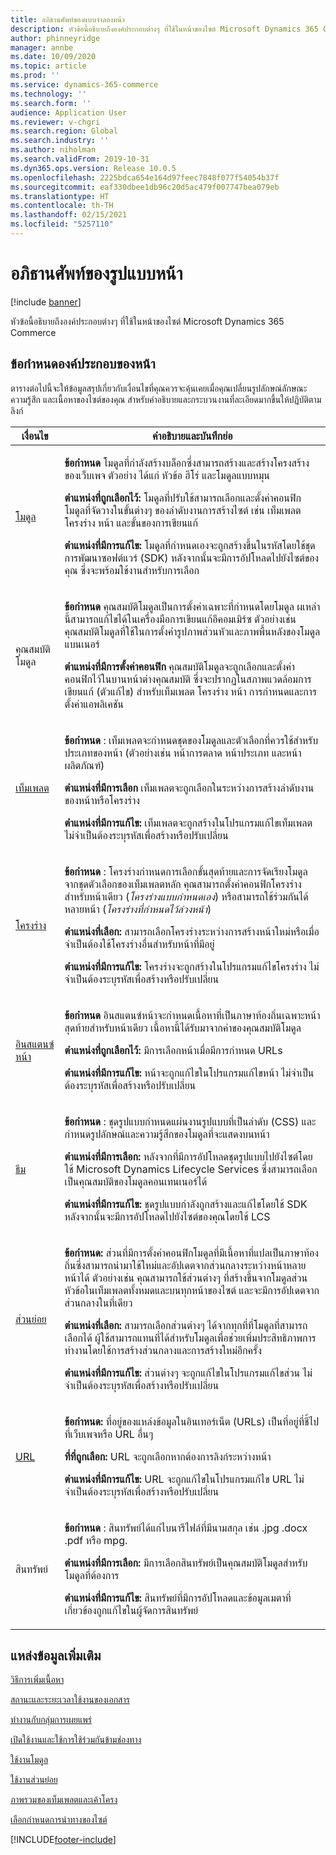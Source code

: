 ```yaml
---
title: อภิธานศัพท์ของแบบจำลองหน้า
description: หัวข้อนี้อธิบายถึงองค์ประกอบต่างๆ ที่ใช้ในหน้าของไซต์ Microsoft Dynamics 365 Commerce
author: phinneyridge
manager: annbe
ms.date: 10/09/2020
ms.topic: article
ms.prod: ''
ms.service: dynamics-365-commerce
ms.technology: ''
ms.search.form: ''
audience: Application User
ms.reviewer: v-chgri
ms.search.region: Global
ms.search.industry: ''
ms.author: niholman
ms.search.validFrom: 2019-10-31
ms.dyn365.ops.version: Release 10.0.5
ms.openlocfilehash: 2225bdca654e164d97feec7848f077f54054b37f
ms.sourcegitcommit: eaf330dbee1db96c20d5ac479f007747bea079eb
ms.translationtype: HT
ms.contentlocale: th-TH
ms.lasthandoff: 02/15/2021
ms.locfileid: "5257110"
---
```

# <a name="page-model-glossary"></a>อภิธานศัพท์ของรูปแบบหน้า


[!include [banner](includes/banner.md)]

หัวข้อนี้อธิบายถึงองค์ประกอบต่างๆ ที่ใช้ในหน้าของไซต์ Microsoft Dynamics 365 Commerce

## <a name="page-element-definitions"></a>ข้อกำหนดองค์ประกอบของหน้า

ตารางต่อไปนี้จะให้ข้อมูลสรุปเกี่ยวกับเงื่อนไขที่คุณควรจะคุ้นเคยเมื่อคุณเปลี่ยนรูปลักษณ์ลักษณะ ความรู้สึก และเนื้อหาของไซต์ของคุณ สำหรับคำอธิบายและกระบวนงานที่ละเอียดมากขึ้นให้ปฏิบัติตามลิงก์

| เงื่อนไข | คำอธิบายและบันทึกย่อ |
|------|-----------------------|
| [โมดูล](work-with-modules.md) | <p>**ข้อกำหนด** โมดูลที่กำลังสร้างบล็อกซึ่งสามารถสร้างและสร้างโครงสร้างของเว็บเพจ ตัวอย่าง ได้แก่ หัวข้อ ฮีโร่ และโมดูลแบบหมุน</p><p>**ตำแหน่งที่ถูกเลือกไว้:** โมดูลที่ปรับใช้สามารถเลือกและตั้งค่าคอนฟิกโมดูลที่จัดวางในขั้นต่างๆ ของลำดับงานการสร้างไซต์ เช่น เท็มเพลต โครงร่าง หน้า และขั้นของการเขียนแก้</p><p>**ตำแหน่งที่มีการแก้ไข:** โมดูลที่กำหนดเองจะถูกสร้างขึ้นในรหัสโดยใช้ชุดการพัฒนาซอฟต์แวร์ (SDK) หลังจากนั้นจะมีการอัปโหลดไปยังไซต์ของคุณ ซึ่งจะพร้อมใช้งานสำหรับการเลือก</p> |
| คุณสมบัติโมดูล | <p>**ข้อกำหนด** คุณสมบัติโมดูลเป็นการตั้งค่าเฉพาะที่กำหนดโดยโมดูล ผเหล่านี้สามารถแก้ไขได้ในเครื่องมือการเขียนแก้อีคอมเมิร์ซ ตัวอย่างเช่น คุณสมบัติโมดูลที่ใช้ในการตั้งค่ารูปภาพส่วนหัวและภาพพื้นหลังของโมดูลแบนเนอร์</p><p>**ตำแหน่งที่มีการตั้งค่าคอนฟิก** คุณสมบัติโมดูลจะถูกเลือกและตั้งค่าคอนฟิกไว้ในบานหน้าต่างคุณสมบัติ ซึ่งจะปรากฏในสภาพแวดล้อมการเขียนแก้ (ตัวแก้ไข) สำหรับเท็มเพลต โครงร่าง หน้า การกำหนดและการตั้งค่าแอพลิเคชัน</p> |
| [เท็มเพลต](templates-layouts-overview.md) | <p>**ข้อกำหนด** : เท็มเพลตจะกำหนดชุดของโมดูลและตัวเลือกที่ควรใช้สำหรับประเภทของหน้า (ตัวอย่างเช่น หน้าการตลาด หน้าประเภท และหน้าผลิตภัณฑ์)</p><p>**ตำแหน่งที่มีการเลือก** เท็มเพลตจะถูกเลือกในระหว่างการสร้างลำดับงานของหน้าหรือโครงร่าง</p><p>**ตำแหน่งที่มีการแก้ไข:** เท็มเพลตจะถูกสร้างในโปรแกรมแก้ไขเท็มเพลต ไม่จำเป็นต้องระบุรหัสเพื่อสร้างหรือปรับเปลี่ยน</p> |
| [โครงร่าง](templates-layouts-overview.md) | <p>**ข้อกำหนด** : โครงร่างกำหนดการเลือกขั้นสุดท้ายและการจัดเรียงโมดูลจากชุดตัวเลือกของเท็มเพลตหลัก คุณสามารถตั้งค่าคอนฟิกโครงร่างสำหรับหน้าเดียว (*โครงร่างแบบกำหนดเอง*) หรือสามารถใช้ร่วมกันได้หลายหน้า (*โครงร่างที่กำหนดไว้ล่วงหน้า*)</p><p>**ตำแหน่งที่เลือก:** สามารถเลือกโครงร่างระหว่างการสร้างหน้าใหม่หรือเมื่อจำเป็นต้องใช้โครงร่างอื่นสำหรับหน้าที่มีอยู่</p><p>**ตำแหน่งที่มีการแก้ไข:** โครงร่างจะถูกสร้างในโปรแกรมแก้ไขโครงร่าง ไม่จำเป็นต้องระบุรหัสเพื่อสร้างหรือปรับเปลี่ยน</p> |
| [อินสแตนซ์หน้า](modify-existing-page.md) | <p>**ข้อกำหนด** อินสแตนซ์หน้าจะกำหนดเนื้อหาที่เป็นภาษาท้องถิ่นเฉพาะหน้าสุดท้ายสำหรับหน้าเดียว เนื้อหานี้ได้รับมาจากค่าของคุณสมบัติโมดูล</p><p>**ตำแหน่งที่ถูกเลือกไว้:** มีการเลือกหน้าเมื่อมีการกำหนด URLs</p><p>**ตำแหน่งที่มีการแก้ไข:** หน้าจะถูกแก้ไขในโปรแกรมแก้ไขหน้า ไม่จำเป็นต้องระบุรหัสเพื่อสร้างหรือปรับเปลี่ยน</p> |
| [ธีม](select-site-theme.md) | <p>**ข้อกำหนด** : ชุดรูปแบบกำหนดแผ่นงานรูปแบบที่เป็นลำดับ (CSS) และกำหนดรูปลักษณ์และความรู้สึกของโมดูลที่จะแสดงบนหน้า</p><p>**ตำแหน่งที่มีการเลือก:** หลังจากที่มีการอัปโหลดชุดรูปแบบไปยังไซต์โดยใช้ Microsoft Dynamics Lifecycle Services ซึ่งสามารถเลือกเป็นคุณสมบัติของโมดูลคอนเทนเนอร์ได้</p><p>**ตำแหน่งที่มีการแก้ไข:** ชุดรูปแบบกำลังถูกสร้างและแก้ไขโดยใช้ SDK  หลังจากนั้นจะมีการอัปโหลดไปยังไซต์ของคุณโดยใช้ LCS</p> |
| [ส่วนย่อย](work-with-fragments.md) | <p>**ข้อกำหนด:** ส่วนที่มีการตั้งค่าคอนฟิกโมดูลที่มีเนื้อหาที่แปลเป็นภาษาท้องถิ่นซึ่งสามารถนำมาใช้ใหม่และอัปเดตจากส่วนกลางระหว่างหน้าหลายหน้าได้ ตัวอย่างเช่น คุณสามารถใช้ส่วนต่างๆ ที่สร้างขึ้นจากโมดูลส่วนหัวข้อในเท็มเพลตทั้งหมดและบนทุกหน้าของไซต์ และจะมีการอัปเดตจากส่วนกลางในที่เดียว</p><p>**ตำแหน่งที่เลือก:** สามารถเลือกส่วนต่างๆ ได้จากทุกที่ที่โมดูลที่สามารถเลือกได้ ผู้ใช้สามารถแทนที่ได้สำหรับโมดูลเพื่อช่วยเพิ่มประสิทธิภาพการทำงานโดยใช้การสร้างส่วนกลางและการสร้างใหม่อีกครั้ง</p><p>**ตำแหน่งที่มีการแก้ไข:** ส่วนต่างๆ จะถูกแก้ไขในโปรแกรมแก้ไขส่วน ไม่จำเป็นต้องระบุรหัสเพื่อสร้างหรือปรับเปลี่ยน</p> |
| [URL](create-page-URL.md) | <p>**ข้อกำหนด:** ที่อยู่ของแหล่งข้อมูลในอินเทอร์เน็ต (URLs) เป็นที่อยู่ที่ชี้ไปที่เว็บเพจหรือ URL อื่นๆ</p><p>**ที่ที่ถูกเลือก:** URL จะถูกเลือกหากต้องการลิงก์ระหว่างหน้า</p><p>**ตำแหน่งที่มีการแก้ไข:** URL จะถูกแก้ไขในโปรแกรมแก้ไข URL ไม่จำเป็นต้องระบุรหัสเพื่อสร้างหรือปรับเปลี่ยน</p> |
| สินทรัพย์ | <p>**ข้อกำหนด** : สินทรัพย์ได้แก่ไบนารีไฟล์ที่มีนามสกุล เช่น .jpg .docx .pdf หรือ mpg.</p><p>**ตำแหน่งที่มีการเลือก:** มีการเลือกสินทรัพย์เป็นคุณสมบัติโมดูลสำหรับโมดูลที่ต้องการ</p><p>**ตำแหน่งที่มีการแก้ไข:** สินทรัพย์ที่มีการอัปโหลดและข้อมูลเมตาที่เกี่ยวข้องถูกแก้ไขในผู้จัดการสินทรัพย์</p> |

## <a name="additional-resources"></a>แหล่งข้อมูลเพิ่มเติม

[วิธีการเพิ่มเนื้อหา](add-manage-content.md)

[สถานะและระยะเวลาใช้งานของเอกสาร](document-states-overview.md)

[ทำงานกับกลุ่มการเผยแพร่](publish-groups.md)

[เปิดใช้งานและใช้การใช้ร่วมกันข้ามช่องทาง](cross-channel-sharing.md)

[ใช้งานโมดูล](work-with-modules.md)

[ใช้งานส่วนย่อย](work-with-fragments.md)

[ภาพรวมของเท็มเพลตและเค้าโครง](templates-layouts-overview.md)

[เลือกกำหนดการนำทางของไซต์](customize-site-navigation.md)


[!INCLUDE[footer-include](../includes/footer-banner.md)]